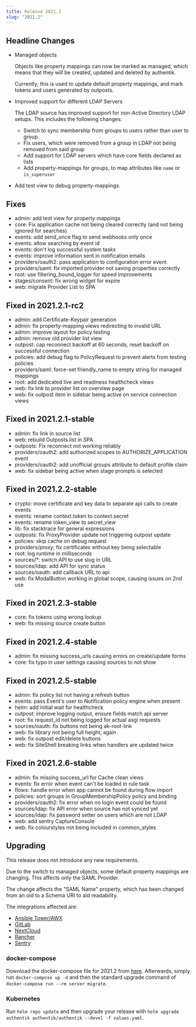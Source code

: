 ```yaml
---
title: Release 2021.2
slug: "2021.2"
---
```


## Headline Changes

-   Managed objects

    Objects like property mappings can now be marked as managed, which means that they will be created, updated and deleted by authentik.

    Currently, this is used to update default property mappings, and mark tokens and users generated by outposts.

-   Improved support for different LDAP Servers

    The LDAP source has improved support for non-Active Directory LDAP setups. This includes the following changes:

    -   Switch to sync membership from groups to users rather than user to group
    -   Fix users, which were removed from a group in LDAP not being removed from said group
    -   Add support for LDAP servers which have core fields declared as lists
    -   Add property-mappings for groups, to map attributes like `name` or `is_superuser`

-   Add test view to debug property-mappings.

## Fixes

-   admin: add test view for property mappings
-   core: Fix application cache not being cleared correctly (and not being ignored for searches)
-   events: add send_once flag to send webhooks only once
-   events: allow searching by event id
-   events: don't log successful system tasks
-   events: improve information sent in notification emails
-   providers/oauth2: pass application to configuration error event
-   providers/saml: fix imported provider not saving properties correctly
-   root: use filtering_bound_logger for speed improvements
-   stages/consent: fix wrong widget for expire
-   web: migrate Provider List to SPA

## Fixed in 2021.2.1-rc2

-   admin: add Certificate-Keypair generation
-   admin: fix property-mapping views redirecting to invalid URL
-   admin: improve layout for policy testing
-   admin: remove old provider list view
-   outpost: cap reconnect backoff at 60 seconds, reset backoff on successful connection
-   policies: add debug flag to PolicyRequest to prevent alerts from testing policies
-   providers/saml: force-set friendly_name to empty string for managed mappings
-   root: add dedicated live and readiness healthcheck views
-   web: fix link to provider list on overview page
-   web: fix outpost item in sidebar being active on service connection views

## Fixed in 2021.2.1-stable

-   admin: fix link in source list
-   web: rebuild Outposts list in SPA
-   outposts: Fix reconnect not working reliably
-   providers/oauth2: add authorized scopes to AUTHORIZE_APPLICATION event
-   providers/oauth2: add unofficial groups attribute to default profile claim
-   web: fix sidebar being active when stage prompts is selected

## Fixed in 2021.2.2-stable

-   crypto: move certificate and key data to separate api calls to create events
-   events: rename context.token to context.secret
-   events: rename token_view to secret_view
-   lib: fix stacktrace for general expressions
-   outposts: fix ProxyProvider update not triggering outpost update
-   policies: skip cache on debug request
-   providers/proxy: fix certificates without key being selectable
-   root: log runtime in milliseconds
-   sources/\*: switch API to use slug in URL
-   sources/ldap: add API for sync status
-   sources/oauth: add callback URL to api
-   web: fix ModalButton working in global scope, causing issues on 2nd use

## Fixed in 2021.2.3-stable

-   core: fix tokens using wrong lookup
-   web: fix missing source create button

## Fixed in 2021.2.4-stable

-   admin: fix missing success_urls causing errors on create/update forms
-   core: fix typo in user settings causing sources to not show

## Fixed in 2021.2.5-stable

-   admin: fix policy list not having a refresh button
-   events: pass Event's user to Notification policy engine when present
-   helm: add initial wait for healthcheck
-   outpost: improve logging output, ensure fields match api server
-   root: fix request_id not being logged for actual asgi requests
-   sources/oauth: fix buttons not being ak-root-link
-   web: fix library not being full height, again
-   web: fix outpost edit/delete buttons
-   web: fix SiteShell breaking links when handlers are updated twice

## Fixed in 2021.2.6-stable

-   admin: fix missing success_url for Cache clean views
-   events: fix error when event can't be loaded in rule task
-   flows: handle error when app cannot be found during flow import
-   policies: sort groups in GroupMembershipPolicy policy and binding
-   providers/oauth2: fix error when no login event could be found
-   sources/ldap: fix API error when source has not synced yet
-   sources/ldap: fix password setter on users which are not LDAP
-   web: add sentry CaptureConsole
-   web: fix colourstyles not being included in common_styles

## Upgrading

This release does not introduce any new requirements.

Due to the switch to managed objects, some default property mappings are changing. This affects only the SAML Provider.

The change affects the "SAML Name" property, which has been changed from an oid to a Schema URI to aid readability.

The integrations affected are:

-   [Ansible Tower/AWX](/integrations/services/awx-tower/)
-   [GitLab](/integrations/services/gitlab/)
-   [NextCloud](/integrations/services/nextcloud/)
-   [Rancher](/integrations/services/rancher/)
-   [Sentry](/integrations/services/sentry/)

### docker-compose

Download the docker-compose file for 2021.2 from [here](https://goauthentik.io/version/2021.2/docker-compose.yml). Afterwards, simply run `docker-compose up -d` and then the standard upgrade command of `docker-compose run --rm server migrate`.

### Kubernetes

Run `helm repo update` and then upgrade your release with `helm upgrade authentik authentik/authentik --devel -f values.yaml`.
